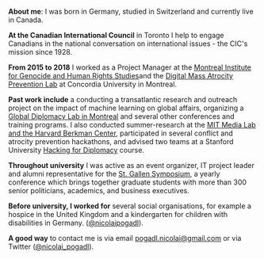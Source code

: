 **About me**: I was born in Germany, studied in Switzerland and currently live in Canada.

**At the Canadian International Council** in Toronto I help to engage Canadians in the national conversation on international issues - the CIC's mission since 1928.  

**From 2015 to 2018** I worked as a Project Manager at the [Montreal Institute for Genocide and Human Rights Studies](http://www.concordia.ca/research/migs/about/staff/nicolai-pogadl.html)and the [Digital Mass Atrocity Prevention Lab](http://www.concordia.ca/research/migs/projects/dmap.html) at Concordia University in Montreal. 

**Past work include** a conducting a transatlantic research and outreach project on the impact of machine learning on global affairs, organizing a [Global Diplomacy Lab in Montreal](http://global-diplomacy-lab.org/labs/5th-lab/) and several other conferences and training programs. I also conducted summer-research at the [MIT Media Lab and the Harvard Berkman Center](http://yourswissnexboston.org/post/127641578566/st-gallen-graduate-presents-research-at-mit), participated in several conflict and atrocity prevention hackathons, and advised two teams at a Stanford University [Hacking for Diplomacy](http://web.stanford.edu/class/msande298/) course.  

**Throughout university** I was active as an event organizer, IT project leader and alumni representative for the [St. Gallen Symposium](www.symposium.org), a yearly conference which brings together graduate students with  more than 300 senior politicians, academics, and business executives. 

**Before university, I worked for** several social organisations, for example a hospice in the United Kingdom and a kindergarten for children with disabilities in Germany. 
([@nicolaipogadl](https://twitter.com/nicolaipogadl)).

**A good way** to contact me is via email pogadl.nicolai@gmail.com or via Twitter ([@nicolai_pogadl](https://twitter.com/nicolai_pogadl)).


